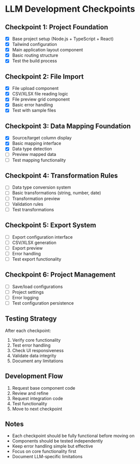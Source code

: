 # LLM Development Checkpoints

## Checkpoint 1: Project Foundation
- [x] Base project setup (Node.js + TypeScript + React)
- [x] Tailwind configuration
- [x] Main application layout component
- [x] Basic routing structure
- [x] Test the build process

## Checkpoint 2: File Import
- [x] File upload component
- [x] CSV/XLSX file reading logic
- [x] File preview grid component
- [x] Basic error handling
- [x] Test with sample files

## Checkpoint 3: Data Mapping Foundation
- [x] Source/target column display
- [x] Basic mapping interface
- [x] Data type detection
- [ ] Preview mapped data
- [ ] Test mapping functionality

## Checkpoint 4: Transformation Rules
- [ ] Data type conversion system
- [ ] Basic transformations (string, number, date)
- [ ] Transformation preview
- [ ] Validation rules
- [ ] Test transformations

## Checkpoint 5: Export System
- [ ] Export configuration interface
- [ ] CSV/XLSX generation
- [ ] Export preview
- [ ] Error handling
- [ ] Test export functionality

## Checkpoint 6: Project Management
- [ ] Save/load configurations
- [ ] Project settings
- [ ] Error logging
- [ ] Test configuration persistence

## Testing Strategy
After each checkpoint:
1. Verify core functionality
2. Test error handling
3. Check UI responsiveness
4. Validate data integrity
5. Document any limitations

## Development Flow
1. Request base component code
2. Review and refine
3. Request integration code
4. Test functionality
5. Move to next checkpoint

## Notes
- Each checkpoint should be fully functional before moving on
- Components should be tested independently
- Keep error handling simple but effective
- Focus on core functionality first
- Document LLM-specific limitations
